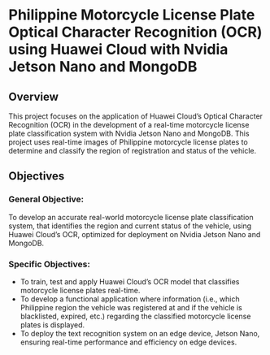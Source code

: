 # Philippine Motorcycle License Plate Optical Character Recognition (OCR) using Huawei Cloud with Nvidia Jetson Nano and MongoDB 

## Overview
This project focuses on the application of Huawei Cloud’s Optical Character Recognition (OCR) in the development of a real-time motorcycle license plate classification system with Nvidia Jetson Nano and MongoDB. This project uses real-time images of Philippine motorcycle license plates to determine and classify the region of registration and status of the vehicle.

## Objectives

### General Objective:
To develop an accurate real-world motorcycle license plate classification system, that identifies the region and current status of the vehicle, using Huawei Cloud’s OCR, optimized for deployment on Nvidia Jetson Nano and MongoDB. 

### Specific Objectives: 

- To train, test and apply Huawei Cloud’s OCR model that classifies motorcycle license plates real-time.
- To develop a functional application where information (i.e., which Philippine region the vehicle was registered at and if the vehicle is blacklisted, expired, etc.) regarding the classified motorcycle license plates is displayed. 
- To deploy the text recognition system on an edge device, Jetson Nano, ensuring real-time performance and efficiency on edge devices. 

